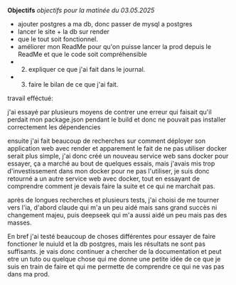 **Objectifs**
*objectifs pour la matinée du 03.05.2025*

- ajouter postgres a ma db, donc passer de mysql a postgres
- lancer le site + la db sur render 
- que le tout soit fonctionnel.
- améliorer mon ReadMe pour qu'on puisse lancer la prod depuis le ReadMe et que le code soit compréhensible
- 2) expliquer ce que j'ai fait dans le journal.
- 3) faire le bilan de ce que j'ai fait.


travail efféctué:

j'ai essayé par plusieurs moyens de contrer une erreur qui faisait qu'il perdait mon package.json pendant le build et donc ne pouvait pas installer correctement les dépendencies

ensuite j'ai fait beaucoup de recherches sur comment déployer son application web avec render et apparement le fait de ne pas utiliser docker serait plus simple, j'ai donc
créé un nouveau service web sans docker pour essayer, ça a marché au bout de quelques essais, mais j'avais mis trop d'investissement dans mon docker pour ne pas l'utiliser,
je suis donc retourné a un autre service web avec docker, tout en essayant de comprendre comment je devais faire la suite et ce qui ne marchait pas.

après de longues recherches et plusieurs tests, j'ai choisi de me tourner vers l'ia, d'abord claude qui m'a un peu aidé mais sans grand succès ni changement majeu,
puis deepseek qui m'a aussi aidé un peu mais pas des masses.

En bref j'ai testé beaucoup de choses différentes pour essayer de faire fonctioner le nuiuld et la db postgres, mais les résultats ne sont pas suffisants.
je vais donc continuer a chercher de la documentation et peut etre un tuto ou quelque chose qui me donne une petite idée de ce que  je suis en train de faire et qui me permette de comprendre ce qui ne vas pas dans ma prod.